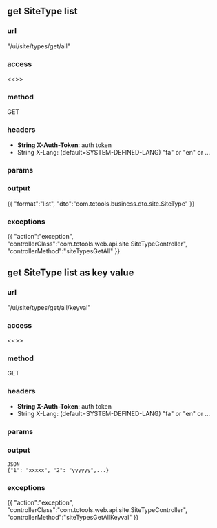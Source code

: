 ## get SiteType list ##
### url ###
"/ui/site/types/get/all"
### access ###
<<<access>>>
### method ###
GET
### headers ###
* **String X-Auth-Token**: auth token
* String X-Lang: (default=SYSTEM-DEFINED-LANG) "fa" or "en" or ... 
### params ###

### output ###
{{
"format":"list",
"dto":"com.tctools.business.dto.site.SiteType"
}}
### exceptions ###
{{
"action":"exception",
"controllerClass":"com.tctools.web.api.site.SiteTypeController",
"controllerMethod":"siteTypesGetAll"
}}




## get SiteType list as key value ##
### url ###
"/ui/site/types/get/all/keyval"
### access ###
<<<access>>>
### method ###
GET
### headers ###
* **String X-Auth-Token**: auth token
* String X-Lang: (default=SYSTEM-DEFINED-LANG) "fa" or "en" or ...
### params ###

### output ###
    JSON
    {"1": "xxxxx", "2": "yyyyyy",...}
### exceptions ###
{{
"action":"exception",
"controllerClass":"com.tctools.web.api.site.SiteTypeController",
"controllerMethod":"siteTypesGetAllKeyval"
}}
